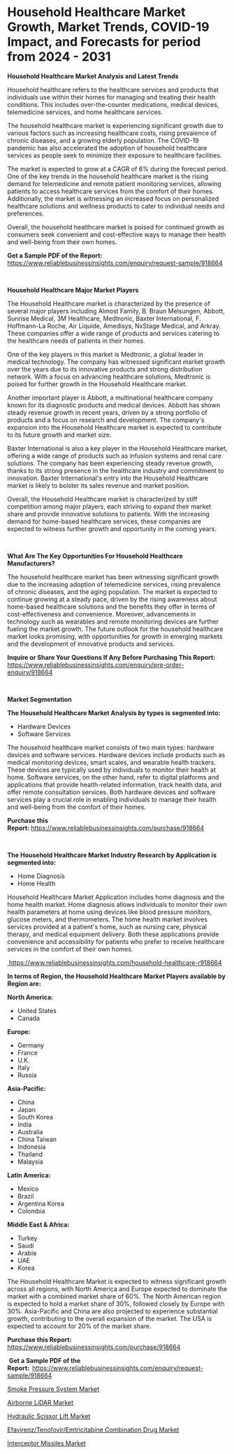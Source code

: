 <p><h1>Household Healthcare Market Growth, Market Trends, COVID-19 Impact, and Forecasts for period from 2024 - 2031</h1></p><p><strong>Household Healthcare Market Analysis and Latest Trends</strong></p>
<p><p>Household healthcare refers to the healthcare services and products that individuals use within their homes for managing and treating their health conditions. This includes over-the-counter medications, medical devices, telemedicine services, and home healthcare services.</p><p>The household healthcare market is experiencing significant growth due to various factors such as increasing healthcare costs, rising prevalence of chronic diseases, and a growing elderly population. The COVID-19 pandemic has also accelerated the adoption of household healthcare services as people seek to minimize their exposure to healthcare facilities.</p><p>The market is expected to grow at a CAGR of 6% during the forecast period. One of the key trends in the household healthcare market is the rising demand for telemedicine and remote patient monitoring services, allowing patients to access healthcare services from the comfort of their homes. Additionally, the market is witnessing an increased focus on personalized healthcare solutions and wellness products to cater to individual needs and preferences.</p><p>Overall, the household healthcare market is poised for continued growth as consumers seek convenient and cost-effective ways to manage their health and well-being from their own homes.</p></p>
<p><strong>Get a Sample PDF of the Report:&nbsp;</strong> <a href="https://www.reliablebusinessinsights.com/enquiry/request-sample/918664">https://www.reliablebusinessinsights.com/enquiry/request-sample/918664</a></p>
<p>&nbsp;</p>
<p><strong>Household Healthcare Major Market Players</strong></p>
<p><p>The Household Healthcare market is characterized by the presence of several major players including Almost Family, B. Braun Melsungen, Abbott, Sunrise Medical, 3M Healthcare, Medtronic, Baxter International, F. Hoffmann-La Roche, Air Liquide, Amedisys, NxStage Medical, and Arkray. These companies offer a wide range of products and services catering to the healthcare needs of patients in their homes.</p><p>One of the key players in this market is Medtronic, a global leader in medical technology. The company has witnessed significant market growth over the years due to its innovative products and strong distribution network. With a focus on advancing healthcare solutions, Medtronic is poised for further growth in the Household Healthcare market.</p><p>Another important player is Abbott, a multinational healthcare company known for its diagnostic products and medical devices. Abbott has shown steady revenue growth in recent years, driven by a strong portfolio of products and a focus on research and development. The company's expansion into the Household Healthcare market is expected to contribute to its future growth and market size.</p><p>Baxter International is also a key player in the Household Healthcare market, offering a wide range of products such as infusion systems and renal care solutions. The company has been experiencing steady revenue growth, thanks to its strong presence in the healthcare industry and commitment to innovation. Baxter International's entry into the Household Healthcare market is likely to bolster its sales revenue and market position.</p><p>Overall, the Household Healthcare market is characterized by stiff competition among major players, each striving to expand their market share and provide innovative solutions to patients. With the increasing demand for home-based healthcare services, these companies are expected to witness further growth and opportunity in the coming years.</p></p>
<p>&nbsp;</p>
<p><strong>What Are The Key Opportunities For Household Healthcare Manufacturers?</strong></p>
<p><p>The household healthcare market has been witnessing significant growth due to the increasing adoption of telemedicine services, rising prevalence of chronic diseases, and the aging population. The market is expected to continue growing at a steady pace, driven by the rising awareness about home-based healthcare solutions and the benefits they offer in terms of cost-effectiveness and convenience. Moreover, advancements in technology such as wearables and remote monitoring devices are further fueling the market growth. The future outlook for the household healthcare market looks promising, with opportunities for growth in emerging markets and the development of innovative products and services.</p></p>
<p><strong>Inquire or Share Your Questions If Any Before Purchasing This Report:</strong> <a href="https://www.reliablebusinessinsights.com/enquiry/pre-order-enquiry/918664">https://www.reliablebusinessinsights.com/enquiry/pre-order-enquiry/918664</a></p>
<p>&nbsp;</p>
<p><strong>Market Segmentation</strong></p>
<p><strong>The Household Healthcare Market Analysis by types is segmented into:</strong></p>
<p><ul><li>Hardware Devices</li><li>Software Services</li></ul></p>
<p><p>The household healthcare market consists of two main types: hardware devices and software services. Hardware devices include products such as medical monitoring devices, smart scales, and wearable health trackers. These devices are typically used by individuals to monitor their health at home. Software services, on the other hand, refer to digital platforms and applications that provide health-related information, track health data, and offer remote consultation services. Both hardware devices and software services play a crucial role in enabling individuals to manage their health and well-being from the comfort of their homes.</p></p>
<p><strong>Purchase this Report:&nbsp;</strong><a href="https://www.reliablebusinessinsights.com/purchase/918664">https://www.reliablebusinessinsights.com/purchase/918664</a></p>
<p>&nbsp;</p>
<p><strong>The Household Healthcare Market Industry Research by Application is segmented into:</strong></p>
<p><ul><li>Home Diagnosis</li><li>Home Health</li></ul></p>
<p><p>Household Healthcare Market Application includes home diagnosis and the home health market. Home diagnosis allows individuals to monitor their own health parameters at home using devices like blood pressure monitors, glucose meters, and thermometers. The home health market involves services provided at a patient's home, such as nursing care, physical therapy, and medical equipment delivery. Both these applications provide convenience and accessibility for patients who prefer to receive healthcare services in the comfort of their own homes.</p></p>
<p><a href="https://www.reliablebusinessinsights.com/household-healthcare-r918664">&nbsp;https://www.reliablebusinessinsights.com/household-healthcare-r918664</a></p>
<p><strong>In terms of Region, the Household Healthcare Market Players available by Region are:</strong></p>
<p>
    <p> <strong> North America: </strong>
        <ul>
            <li>United States</li>
            <li>Canada</li>
        </ul>
        </p> 
    <p> <strong> Europe: </strong>
        <ul>
            <li>Germany</li>
            <li>France</li>
            <li>U.K.</li>
            <li>Italy</li>
            <li>Russia</li>
        </ul>
        </p> 
    <p> <strong> Asia-Pacific: </strong>
        <ul>
            <li>China</li>
            <li>Japan</li>
            <li>South Korea</li>
            <li>India</li>
            <li>Australia</li>
            <li>China Taiwan</li>
            <li>Indonesia</li>
            <li>Thailand</li>
            <li>Malaysia</li>
        </ul>
        </p> 
    <p> <strong> Latin America: </strong>
        <ul>
            <li>Mexico</li>
            <li>Brazil</li>
            <li>Argentina Korea</li>
            <li>Colombia</li>
        </ul>
        </p> 
    <p> <strong> Middle East & Africa: </strong>
        <ul>
            <li>Turkey</li>
            <li>Saudi</li>
            <li>Arabia</li>
            <li>UAE</li>
            <li>Korea</li>
        </ul>
    </p>
    </p>
<p><p>The Household Healthcare Market is expected to witness significant growth across all regions, with North America and Europe expected to dominate the market with a combined market share of 60%. The North American region is expected to hold a market share of 30%, followed closely by Europe with 30%. Asia-Pacific and China are also projected to experience substantial growth, contributing to the overall expansion of the market. The USA is expected to account for 20% of the market share.</p></p>
<p><strong>Purchase this Report: </strong><a href="https://www.reliablebusinessinsights.com/purchase/918664">https://www.reliablebusinessinsights.com/purchase/918664</a></p>
<p>&nbsp;<strong>Get a Sample PDF of the Report:&nbsp;&nbsp;</strong><a href="https://www.reliablebusinessinsights.com/enquiry/request-sample/918664">https://www.reliablebusinessinsights.com/enquiry/request-sample/918664</a></p>
<p><strong></strong></p>
<p><p><a href="https://medium.com/@keith.sutherland8067/smoke-pressure-system-market-size-share-trends-analysis-report-by-product-roof-mounted-wall-c1f3ce0f0365">Smoke Pressure System Market</a></p><p><a href="https://medium.com/@amanda.slater3544357/global-airborne-lidar-market-share-and-growth-opportunities-and-market-size-growing-with-a-cagr-of-2556920f09ba">Airborne LiDAR Market</a></p><p><a href="https://medium.com/@malcowens787546/hydraulic-scissor-lift-market-size-share-trends-analysis-report-by-product-fixed-lift-mobile-c45ccafba059">Hydraulic Scissor Lift Market</a></p><p><a href="https://www.linkedin.com/pulse/efavirenztenofoviremtricitabine-combination-drug-market-63l6e?trackingId=Dk8OItJBSEyaxfFv0Ic8eg%3D%3D">Efavirenz/Tenofovir/Emtricitabine Combination Drug Market</a></p><p><a href="https://medium.com/@ryan.wilson8778/interceptor-missiles-market-global-market-share-and-ranking-overall-sales-and-demand-forecast-3c66cb754f6e">Interceptor Missiles Market</a></p></p>